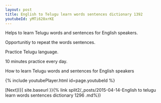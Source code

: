 ```yaml
---
layout: post
title: English to Telugu learn words sentences dictionary 1392 
youtubeId: yMTi628xrKE
---
```

 
 
Helps to learn Telugu words and sentences for English speakers.

Opportunitiy to repeat the words sentences. 

Practice Telugu language. 
 
10 minutes practice every day. 
 
How to learn Telugu words and sentences for English speakers 
 
{% include youtubePlayer.html id=page.youtubeId %}
 
 
[Next]({{ site.baseurl }}{% link  split2/_posts/2015-04-14-English to telugu learn words sentences dictionary 1296 .md%})
 
